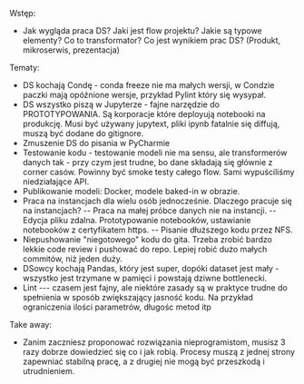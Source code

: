 Wstęp:
- Jak wygląda praca DS? Jaki jest flow projektu? Jakie są typowe elementy? Co to transformator? Co jest wynikiem prac DS? (Produkt, mikroserwis, prezentacja)

Tematy:
- DS kochają Condę - conda freeze nie ma małych wersji, w Condzie paczki mają opóźnione wersje, przykład Pylint który się wysypał.
- DS wszystko piszą w Jupyterze - fajne narzędzie do PROTOTYPOWANIA. Są korporacje które deployują notebooki na produkcję. Musi być używany jupytext, pliki ipynb fatalnie się diffują, muszą być dodane do gitignore.
- Zmuszenie DS do pisania w PyCharmie
- Testowanie kodu - testowanie modeli nie ma sensu, ale transformerów danych tak - przy czym jest trudne, bo dane składają się głównie z corner casów. Powinny być smoke testy całego flow. Sami wypuściliśmy niedziałające API.
- Publikowanie modeli: Docker, modele baked-in w obrazie.
- Praca na instancjach dla wielu osób jednocześnie. Dlaczego pracuje się na instancjach?
-- Praca na małej próbce danych nie na instancji.
-- Edycja pliku zdalna. Prototypowanie notebooków, ustawianie notebooków z certyfikatem https. 
-- Pisanie dłuższego kodu przez NFS.
- Niepushowanie "niegotowego" kodu do gita. Trzeba zrobić bardzo lekkie code review i pushować do repo. Lepiej robić dużo małych commitów, niż jeden duży.
- DSowcy kochają Pandas, który jest super, dopóki dataset jest mały - wszystko jest trzymane w pamięci i powstają dziwne bottlenecki.
- Lint --- czasem jest fajny, ale niektóre zasady są w praktyce trudne do spełnienia w sposób zwiększający jasność kodu. Na przykład ograniczenia ilości parametrów, długośc metod itp

Take away: 
- Zanim zaczniesz proponować rozwiązania nieprogramistom, musisz 3 razy dobrze dowiedzieć się co i jak robią. Procesy muszą z jednej strony zapewniać stabilną pracę, a z drugiej nie mogą być przeszkodą i utrudnieniem.

